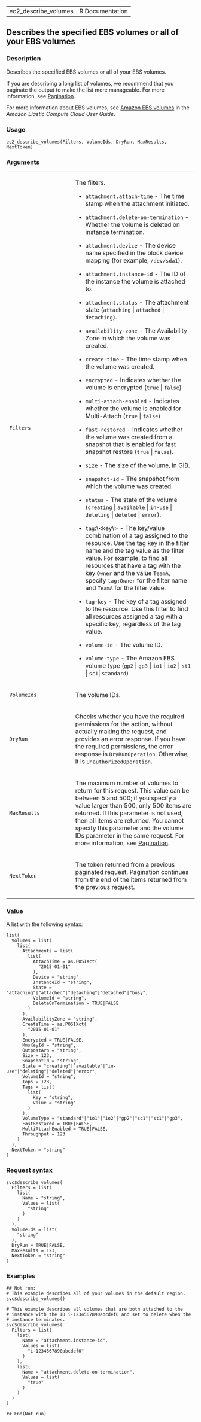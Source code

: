 <table style="width: 100%;">
<tbody>
<tr class="odd">
<td>ec2_describe_volumes</td>
<td style="text-align: right;">R Documentation</td>
</tr>
</tbody>
</table>

## Describes the specified EBS volumes or all of your EBS volumes

### Description

Describes the specified EBS volumes or all of your EBS volumes.

If you are describing a long list of volumes, we recommend that you
paginate the output to make the list more manageable. For more
information, see
[Pagination](https://docs.aws.amazon.com/AWSEC2/latest/APIReference/Query-Requests.html#api-pagination).

For more information about EBS volumes, see [Amazon EBS
volumes](https://docs.aws.amazon.com/AWSEC2/latest/UserGuide/ebs-volumes.html)
in the *Amazon Elastic Compute Cloud User Guide*.

### Usage

    ec2_describe_volumes(Filters, VolumeIds, DryRun, MaxResults, NextToken)

### Arguments

<table>
<colgroup>
<col style="width: 35%" />
<col style="width: 65%" />
</colgroup>
<tbody>
<tr class="odd">
<td><code id="ec2_describe_volumes_:_Filters">Filters</code></td>
<td><p>The filters.</p>
<ul>
<li><p><code>attachment.attach-time</code> - The time stamp when the
attachment initiated.</p></li>
<li><p><code>attachment.delete-on-termination</code> - Whether the
volume is deleted on instance termination.</p></li>
<li><p><code>attachment.device</code> - The device name specified in the
block device mapping (for example, <code
style="white-space: pre;">⁠/dev/sda1⁠</code>).</p></li>
<li><p><code>attachment.instance-id</code> - The ID of the instance the
volume is attached to.</p></li>
<li><p><code>attachment.status</code> - The attachment state
(<code>attaching</code> | <code>attached</code> |
<code>detaching</code>).</p></li>
<li><p><code>availability-zone</code> - The Availability Zone in which
the volume was created.</p></li>
<li><p><code>create-time</code> - The time stamp when the volume was
created.</p></li>
<li><p><code>encrypted</code> - Indicates whether the volume is
encrypted (<code>true</code> | <code>false</code>)</p></li>
<li><p><code>multi-attach-enabled</code> - Indicates whether the volume
is enabled for Multi-Attach (<code>true</code> |
<code>false</code>)</p></li>
<li><p><code>fast-restored</code> - Indicates whether the volume was
created from a snapshot that is enabled for fast snapshot restore
(<code>true</code> | <code>false</code>).</p></li>
<li><p><code>size</code> - The size of the volume, in GiB.</p></li>
<li><p><code>snapshot-id</code> - The snapshot from which the volume was
created.</p></li>
<li><p><code>status</code> - The state of the volume
(<code>creating</code> | <code>available</code> | <code
style="white-space: pre;">⁠in-use⁠</code> | <code>deleting</code> |
<code>deleted</code> | <code>error</code>).</p></li>
<li><p><code>tag</code>:\&lt;key\&gt; - The key/value combination of a
tag assigned to the resource. Use the tag key in the filter name and the
tag value as the filter value. For example, to find all resources that
have a tag with the key <code>Owner</code> and the value
<code>TeamA</code>, specify <code>tag:Owner</code> for the filter name
and <code>TeamA</code> for the filter value.</p></li>
<li><p><code>tag-key</code> - The key of a tag assigned to the resource.
Use this filter to find all resources assigned a tag with a specific
key, regardless of the tag value.</p></li>
<li><p><code>volume-id</code> - The volume ID.</p></li>
<li><p><code>volume-type</code> - The Amazon EBS volume type
(<code>gp2</code> | <code>gp3</code> | <code>io1</code> |
<code>io2</code> | <code>st1</code> | <code>sc1</code>|
<code>standard</code>)</p></li>
</ul></td>
</tr>
<tr class="even">
<td><code id="ec2_describe_volumes_:_VolumeIds">VolumeIds</code></td>
<td><p>The volume IDs.</p></td>
</tr>
<tr class="odd">
<td><code id="ec2_describe_volumes_:_DryRun">DryRun</code></td>
<td><p>Checks whether you have the required permissions for the action,
without actually making the request, and provides an error response. If
you have the required permissions, the error response is
<code>DryRunOperation</code>. Otherwise, it is
<code>UnauthorizedOperation</code>.</p></td>
</tr>
<tr class="even">
<td><code id="ec2_describe_volumes_:_MaxResults">MaxResults</code></td>
<td><p>The maximum number of volumes to return for this request. This
value can be between 5 and 500; if you specify a value larger than 500,
only 500 items are returned. If this parameter is not used, then all
items are returned. You cannot specify this parameter and the volume IDs
parameter in the same request. For more information, see <a
href="https://docs.aws.amazon.com/AWSEC2/latest/APIReference/Query-Requests.html#api-pagination">Pagination</a>.</p></td>
</tr>
<tr class="odd">
<td><code id="ec2_describe_volumes_:_NextToken">NextToken</code></td>
<td><p>The token returned from a previous paginated request. Pagination
continues from the end of the items returned from the previous
request.</p></td>
</tr>
</tbody>
</table>

### Value

A list with the following syntax:

    list(
      Volumes = list(
        list(
          Attachments = list(
            list(
              AttachTime = as.POSIXct(
                "2015-01-01"
              ),
              Device = "string",
              InstanceId = "string",
              State = "attaching"|"attached"|"detaching"|"detached"|"busy",
              VolumeId = "string",
              DeleteOnTermination = TRUE|FALSE
            )
          ),
          AvailabilityZone = "string",
          CreateTime = as.POSIXct(
            "2015-01-01"
          ),
          Encrypted = TRUE|FALSE,
          KmsKeyId = "string",
          OutpostArn = "string",
          Size = 123,
          SnapshotId = "string",
          State = "creating"|"available"|"in-use"|"deleting"|"deleted"|"error",
          VolumeId = "string",
          Iops = 123,
          Tags = list(
            list(
              Key = "string",
              Value = "string"
            )
          ),
          VolumeType = "standard"|"io1"|"io2"|"gp2"|"sc1"|"st1"|"gp3",
          FastRestored = TRUE|FALSE,
          MultiAttachEnabled = TRUE|FALSE,
          Throughput = 123
        )
      ),
      NextToken = "string"
    )

### Request syntax

    svc$describe_volumes(
      Filters = list(
        list(
          Name = "string",
          Values = list(
            "string"
          )
        )
      ),
      VolumeIds = list(
        "string"
      ),
      DryRun = TRUE|FALSE,
      MaxResults = 123,
      NextToken = "string"
    )

### Examples

    ## Not run: 
    # This example describes all of your volumes in the default region.
    svc$describe_volumes()

    # This example describes all volumes that are both attached to the
    # instance with the ID i-1234567890abcdef0 and set to delete when the
    # instance terminates.
    svc$describe_volumes(
      Filters = list(
        list(
          Name = "attachment.instance-id",
          Values = list(
            "i-1234567890abcdef0"
          )
        ),
        list(
          Name = "attachment.delete-on-termination",
          Values = list(
            "true"
          )
        )
      )
    )

    ## End(Not run)
